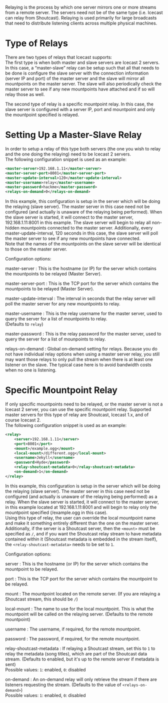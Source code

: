 Relaying is the process by which one server mirrors one or more streams from a remote server. The servers
need not be of the same type (i.e. Icecast can relay from Shoutcast). Relaying is used primarily for large
broadcasts that need to distribute listening clients across multiple physical machines.


# Type of Relays
There are two types of relays that Icecast supports:  
The first type is when both master and slave servers are Icecast 2 servers. In this case, a “master-slave” relay
can be setup such that all that needs to be done is configure the slave server with the connection information
(server IP and port) of the master server and the slave will mirror all mountpoints on the master server. The slave
will also periodically check the master server to see if any new mountpoints have attached and if so will relay those
as well.

The second type of relay is a specific mountpoint relay. In this case, the slave server is configured with a
server IP, port and mountpoint and only the mountpoint specified is relayed.


# Setting Up a Master-Slave Relay
In order to setup a relay of this type both servers (the one you wish to relay and the one doing the relaying)
need to be Icecast 2 servers.  
The following configuration snippet is used as an example:

```xml
<master-server>192.168.1.11</master-server>
<master-server-port>8001</master-server-port>
<master-update-interval>120</master-update-interval>
<master-username>relay</master-username>
<master-password>hackme</master-password>
<relays-on-demand>0</relays-on-demand>
```

In this example, this configuration is setup in the server which will be doing the relaying (slave server).
The master server in this case need not be configured (and actually is unaware of the relaying being performed).
When the slave server is started, it will connect to the master server, 192.168.1.11:8001 in this example. The slave server will begin to relay all non-hidden mountpoints connected to the master server. Additionally, every master-update-interval, 120 seconds
in this case, the slave server will poll the master server to see if any new mountpoints have connected.  
Note that the names of the mountpoints on the slave server will be identical to those on the master server.

Configuration options:

master-server
: This is the hostname (or IP) for the server which contains the mountpoints to be relayed (Master Server).

master-server-port
: This is the TCP port for the server which contains the mountpoints to be relayed (Master Server).

master-update-interval
: The interval in seconds that the relay server will poll the master server for any new mountpoints to relay.

master-username
: This is the relay username for the master server, used to query the server for a list of mountpoints to relay.  
  (Defaults to `relay`)

master-password
: This is the relay password for the master server, used to query the server for a list of mounpoints to relay.

relays-on-demand
: Global on-demand setting for relays. Because you do not have individual relay options when using a master server relay, you still may want those relays to only pull the stream when there is at least one listener on the slave. The typical case here is to avoid bandwidth costs when no one is listening.

# Specific Mountpoint Relay
If only specific mountpoints need to be relayed, or the master server is not a Icecast 2 server, you can use the specific
mountpoint relay. Supported master servers for this type of relay are Shoutcast, Icecast 1.x, and of course Icecast 2.  
The following configuration snippet is used as an example:

```xml
<relay>
    <server>192.168.1.11</server>
    <port>8001</port>
    <mount>/example.ogg</mount>
    <local-mount>/different.ogg</local-mount>
    <username>Jekyll</username>
    <password>Hyde</password>
    <relay-shoutcast-metadata>0</relay-shoutcast-metadata>
    <on-demand>1</on-demand>
</relay>
```

In this example, this configuration is setup in the server which will be doing the relaying (slave server). 
The master server in this case need not be configured (and actually is unaware of the relaying being performed) as a
relay. When the slave server is started, it will connect to the master server, in this example located at 192.168.1.11:8001
and will begin to relay only the mountpoint specified (/example.ogg in this case).  
Using this type of relay, the user can override the local mountpoint name and make it something entirely different than the one on the master server. Additionally, if the server is a Shoutcast server, then the `<mount>` must be specified as `/`,
and if you want the Shoutcast relay stream to have metadata contained within it (Shoutcast metadata is embedded
in the stream itself), the `<relay-shoutcast-metadata>` needs to be set to `1`.

Configuration options:

server
: This is the hostname (or IP) for the server which contains the mountpoint to be relayed.

port
: This is the TCP port for the server which contains the mountpoint to be relayed.

mount
: The mountpoint located on the remote server. (If you are relaying a Shoutcast stream, this should be `/`)

local-mount
: The name to use for the local mountpoint. This is what the mountpoint will be called on the relaying server. (Defaults to the remote mountpoint)

username
: The username, if required, for the remote mountpoint.

password
: The password, if required, for the remote mountpoint.

relay-shoutcast-metadata
: If relaying a Shoutcast stream, set this to `1` to relay the metadata (song titles), which are part of the Shoutcast data stream. (Defaults to enabled, but it's up to the remote server if metadata is sent)  
  Possible values: `1`: enabled, `0`: disabled

on-demand
: An on-demand relay will only retrieve the stream if there are listeners requesting the stream. (Defaults to  the value of `<relays-on-demand>`)  
  Possible values: `1`: enabled, `0`: disabled